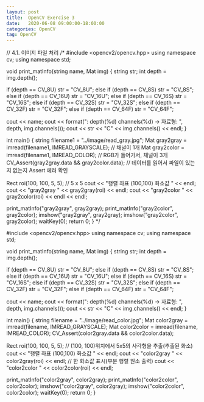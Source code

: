 ```yaml
---
layout: post
title:  OpenCV Exercise 3
date:   2020-06-08 09:00:00-18:00:00
categories: OpenCV
tag: OpenCV
---
```


// 4.1. 이미지 파일 처리
/*
#include <opencv2/opencv.hpp>
using namespace cv;
using namespace std;

void  print_matInfo(string name, Mat img)
{
  string str;
  int depth = img.depth();

  if (depth == CV_8U)	 str = "CV_8U";
  else if (depth == CV_8S)	 str = "CV_8S";
  else if (depth == CV_16U) str = "CV_16U";
  else if (depth == CV_16S)	 str = "CV_16S";
  else if (depth == CV_32S) str = "CV_32S";
  else if (depth == CV_32F) str = "CV_32F";
  else if (depth == CV_64F) str = "CV_64F";

  cout << name;
  cout << format(": depth(%d) channels(%d) -> 자료형: ", depth, img.channels());
  cout << str << "C" << img.channels() << endl;
}

int main()
{
  string filename1 = "../image/read_gray.jpg";
  Mat gray2gray = imread(filename1, IMREAD_GRAYSCALE); // 채널이 1개
  Mat gray2color = imread(filename1, IMREAD_COLOR); // RGB가 들어가서, 채널이 3개
  CV_Assert(gray2gray.data && gray2color.data); // 데이터를 읽어서 파일이 있는지 없는지 Assert 에러 확인

  Rect roi(100, 100, 5, 5); // 5 x 5
  cout << "행렬 좌표 (100,100) 화소값 " << endl;
  cout << "gray2gray " << gray2gray(roi) << endl;
  cout << "gray2color " << gray2color(roi) << endl << endl;

  print_matInfo("gray2gray", gray2gray);
  print_matInfo("gray2color", gray2color);
  imshow("gray2gray", gray2gray);
  imshow("gray2color", gray2color);
  waitKey(0);
  return 0;
}
*/

#include <opencv2/opencv.hpp>
using namespace cv;
using namespace std;

void  print_matInfo(string name, Mat img)
{
  string str;
  int depth = img.depth();

  if (depth == CV_8U)	 str = "CV_8U";
  else if (depth == CV_8S)	 str = "CV_8S";
  else if (depth == CV_16U) str = "CV_16U";
  else if (depth == CV_16S)	 str = "CV_16S";
  else if (depth == CV_32S) str = "CV_32S";
  else if (depth == CV_32F) str = "CV_32F";
  else if (depth == CV_64F) str = "CV_64F";

  cout << name;
  cout << format(": depth(%d) channels(%d) -> 자료형: ", depth, img.channels());
  cout << str << "C" << img.channels() << endl;
}

int main()
{
  string filename = "../image/read_color.jpg";
  Mat color2gray = imread(filename, IMREAD_GRAYSCALE);
  Mat color2color = imread(filename, IMREAD_COLOR);
  CV_Assert(color2gray.data && color2color.data);

  Rect roi(100, 100, 5, 5); // (100, 100)위치에서 5x5의 사각형을 추출(추출된 화소)
  cout << "행렬 좌표 (100,100) 화소값 " << endl;
  cout << "color2gray " << color2gray(roi) << endl; // 한 화소값 표시(부분 행렬 원소 출력)
  cout << "color2color " << color2color(roi) << endl;

  print_matInfo("color2gray", color2gray);
  print_matInfo("color2color", color2color);
  imshow("color2gray", color2gray);
  imshow("color2color", color2color);
  waitKey(0);
  return 0;
}